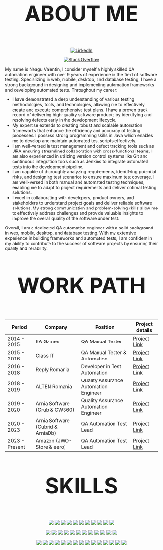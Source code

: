 <div align="center">
<p style="font-size:70px"><b>ABOUT ME</b></p>
  
[![LinkedIn](https://img.shields.io/badge/LinkedIn-Connect-blue)](https://www.linkedin.com/in/neagu-valentin-9921a3103/)

[![Stack Overflow](https://img.shields.io/badge/Stack%20Overflow-Ask%20Question-orange)](https://stackoverflow.com/users/5849170/neagu-v)

</div>

  My name is Neagu Valentin, I consider myself a highly skilled QA automation engineer with over 9 years of experience in the field of software testing. Specializing in web, mobile, desktop, and database testing, I have a strong background in designing and implementing automation frameworks and developing automated tests. Throughout my career:
- I have demonstrated a deep understanding of various testing methodologies, tools, and technologies, allowing me to effectively create and execute comprehensive test plans. I have a proven track record of delivering high-quality software products by identifying and resolving defects early in the development lifecycle.
- My expertise extends to creating robust and scalable automation frameworks that enhance the efficiency and accuracy of testing processes. I possess strong programming skills in Java which enables me to develop and maintain automated test scripts effectively.
- I am well-versed in test management and defect tracking tools such as JIRA ensuring streamlined collaboration with cross-functional teams. I am also experienced in utilizing version control systems like Git and continuous integration tools such as Jenkins to integrate automated tests into the development pipeline.
- I am capable of thoroughly analyzing requirements, identifying potential risks, and designing test scenarios to ensure maximum test coverage. I am well-versed in both manual and automated testing techniques, enabling me to adapt to project requirements and deliver optimal testing solutions.
- I excel in collaborating with developers, product owners, and stakeholders to understand project goals and deliver reliable software solutions. My strong communication and problem-solving skills allow me to effectively address challenges and provide valuable insights to improve the overall quality of the software under test.

Overall, I am a dedicated QA automation engineer with a solid background in web, mobile, desktop, and database testing. With my extensive experience in building frameworks and automated tests, I am confident in my ability to contribute to the success of software projects by ensuring their quality and reliability.



<div align="center">
<p style="font-size:70px"><b>WORK PATH</b></p>

</div>

<div align="center">
  
Period  | Company | Position | Project details
------------- | ------------- | ------------- | -------------
2014 - 2015  | EA Games | QA Manual Tester | [Project Link](https://github.com/vali92/portofolio/tree/main/EA%20Games%20-%20QA%20Manual%20Tester)
2015 - 2016  | Class IT | QA Manual Tester & Automation  | [Project Link](https://github.com/vali92/portofolio/tree/main/Class%20IT%20%20-%20QA%20Manual%20Tester%20%26%20Automation)
2016 - 2018  | Reply Romania  | Developer in Test Automation | [Project Link](https://github.com/vali92/portofolio/tree/main/Reply%20Romania%20-%20Developer%20in%20Test%20Automation)
2018 - 2019  | ALTEN Romania  | Quality Assurance Automation Engineer | [Project Link](https://github.com/vali92/portofolio/tree/main/ALTEN%20Romania%20-%20Quality%20Assurance%20Automation%20Engineer)
2019 - 2020  | Arnia Software (Grub & CW360) | Quality Assurance Automation Engineer | [Project Link](https://github.com/vali92/portofolio/tree/main/Arnia%20Software%20-%20QA%20Automation%20Test%20Lead)
2020 - 2023  | Arnia Software (Cubrid & ArniaDb) | QA Automation Test Lead | [Project Link](https://github.com/vali92/portofolio/tree/main/Arnia%20Software%20-%20QA%20Automation%20Test%20Lead)
2023 - Present  | Amazon (JWO-Store & eero) | QA Automation Test Lead | [Project Link](https://github.com/vali92/portofolio/blob/main/Amazon/README.md)

</div>


<div align="center">
<p style="font-size:70px"><b>SKILLS</b></p>

</div>

<div align="center">


<div align="center">
  
![](https://img.shields.io/badge/Test%20Plan-AAD40D)
![](https://img.shields.io/badge/Jira-61DAFB)
![](https://img.shields.io/badge/Bug%20Reports-D43A0D)
![](https://img.shields.io/badge/DevTrack-84A77D)
![](https://img.shields.io/badge/Manual%20Testing-7D8FA7)
![](https://img.shields.io/badge/Zephyr-DEA0C4)
![](https://img.shields.io/badge/Console%20Testing-4D226C)
![](https://img.shields.io/badge/Linux-574763)
![](https://img.shields.io/badge/SQL-CC5231)
![](https://img.shields.io/badge/Mobile%20Testing-979797)
![](https://img.shields.io/badge/Implementing%20guidelines-ABB82D)

![](https://img.shields.io/badge/Selenium-257A4F)
![](https://img.shields.io/badge/Desktop%20Applications%20Testing-3B9494)
![](https://img.shields.io/badge/C%20sharp-DB9E41)
![](https://img.shields.io/badge/Java-257A4F)
![](https://img.shields.io/badge/TestNG-F9A526)
![](https://img.shields.io/badge/Selenium-68C554)
![](https://img.shields.io/badge/Appium-21A1C7)
![](https://img.shields.io/badge/Selenium-E586CF)
![](https://img.shields.io/badge/Desktop%20App%20Testing-BDBA65)
![](https://img.shields.io/badge/Sikuli-75B443)
![](https://img.shields.io/badge/Cucumber-2F1294)
![](https://img.shields.io/badge/Java%20Swing-20E55C)


![](https://img.shields.io/badge/Web%20Testing-979797)
![](https://img.shields.io/badge/API%20Testing-728F3B)
![](https://img.shields.io/badge/GUI%20Testing-D56338)
![](https://img.shields.io/badge/Spring-38D590)
![](https://img.shields.io/badge/RestAssured-38A8D5)
![](https://img.shields.io/badge/Selenium-A338D5)
![](https://img.shields.io/badge/Database%20Testing-979797)
![](https://img.shields.io/badge/Shell%20Scripting-D5BD38)
![](https://img.shields.io/badge/SQL-4BD538)
![](https://img.shields.io/badge/Code%Reviews-198E6D)
![](https://img.shields.io/badge/Jenkins-8E7519)
![](https://img.shields.io/badge/Groovy-19878E)
![](https://img.shields.io/badge/YCSB-E50505)
![](https://img.shields.io/badge/TPCC-B205E5)
![](https://img.shields.io/badge/Test%20Strategy-05E5D7)



</div>




